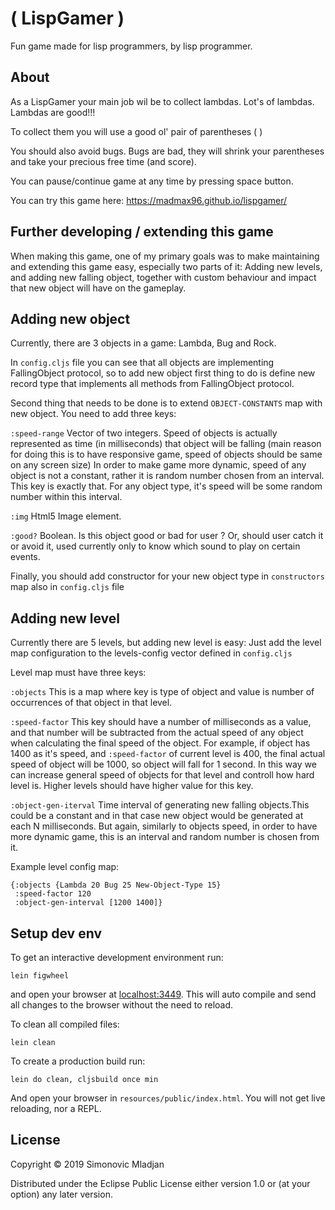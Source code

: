 # ( LispGamer )
Fun game made for lisp programmers, by lisp programmer.
## About
As a LispGamer your main job wil be to collect lambdas. Lot's of lambdas. Lambdas are good!!!

To collect them you will use a good ol' pair of parentheses ( )

You should also avoid bugs. Bugs are bad, they will shrink your parentheses and take your precious free time (and score).

You can pause/continue game at any time by pressing space button. 

You can try this game here: https://madmax96.github.io/lispgamer/

## Further developing / extending this game
When making this game, one of my primary goals was to make maintaining and extending this game easy, 
especially two parts of it: Adding new levels, and adding new falling object,
together with custom behaviour and impact that new object will have on the gameplay.

## Adding new object

Currently, there are 3 objects in a game: Lambda, Bug and Rock.

In `config.cljs` file you can see that all objects are implementing FallingObject protocol,
so to add new object first thing to do is define new record type that implements all methods from FallingObject protocol.

Second thing that needs to be done is to extend `OBJECT-CONSTANTS` map with new object. You need to add three keys:

`:speed-range` Vector of two integers. Speed of objects is actually represented as time (in milliseconds) that object will be falling (main reason for doing this is to have responsive game, speed of objects should be same on any screen size)
In order to make game more dynamic, speed of any object is not a constant, rather it is random number chosen from an interval. This key is exactly that. For any object type, it's speed will be some random number within this interval.

`:img` Html5 Image element.

`:good?` Boolean. Is this object good or bad for user ? Or,  should user catch it or avoid it, used currently only to know which sound to play on certain events.

Finally, you should add constructor for your new object type in `constructors` map also in `config.cljs` file

## Adding new level
Currently there are 5 levels, but adding new level is easy:
Just add the level map configuration to the levels-config vector defined in `config.cljs`


Level map must have three keys:


`:objects` This is a map where key is type of object and value is number of occurrences of that object in that level. 

`:speed-factor`  This key should have a number of milliseconds as a value, and that number will be subtracted from the actual speed of any object when calculating the final speed of the object.
For example, if object has 1400 as it's speed, and `:speed-factor` of current level is 400, the final actual speed of object will be 1000, so object will fall for 1 second. In this way we can increase general speed of objects for that level and controll how hard level is.
Higher levels should have higher value for this key. 


`:object-gen-iterval` Time interval of generating new falling objects.This could be a constant and in that case new object would be generated at each N milliseconds.
 But again, similarly to objects speed, in order to have more dynamic game, this is an interval and random number is chosen from it.

Example level config map:
```
{:objects {Lambda 20 Bug 25 New-Object-Type 15}
 :speed-factor 120
 :object-gen-interval [1200 1400]}
```

## Setup dev env

To get an interactive development environment run:

    lein figwheel

and open your browser at [localhost:3449](http://localhost:3449/).
This will auto compile and send all changes to the browser without the
need to reload. 

To clean all compiled files:

    lein clean

To create a production build run:

    lein do clean, cljsbuild once min

And open your browser in `resources/public/index.html`. You will not
get live reloading, nor a REPL. 

## License
Copyright © 2019 Simonovic Mladjan

Distributed under the Eclipse Public License either version 1.0 or (at your option) any later version.
